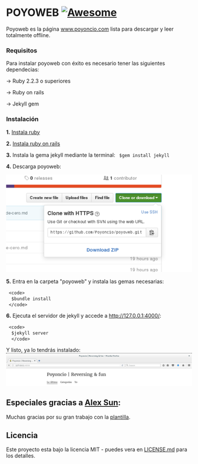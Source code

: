 

# POYOWEB [![Awesome](https://cdn.rawgit.com/sindresorhus/awesome/d7305f38d29fed78fa85652e3a63e154dd8e8829/media/badge.svg)](https://github.com/sindresorhus/awesome)

Poyoweb es la página www.poyoncio.com lista para descargar y leer totalmente offline. 

### Requisitos 

Para instalar poyoweb con éxito es necesario tener las siguientes dependecias:
    
-> Ruby 2.2.3 o superiores
    
-> Ruby on rails 
    
-> Jekyll gem 


### Instalación

  **1.** [Instala ruby](https://www.ruby-lang.org/es/documentation/installation/)  
  
  
  **2.** [Instala ruby on rails](http://www.rubyonrails.org.es/instala.html)
  
  
  **3.** Instala la gema jekyll mediante la terminal:
      <code>
      $gem install jekyll
      </code>
  
  
  **4.** Descarga poyoweb:
       
![](images/descarga-blog.png)
  
  
  
  **5.** Entra en la carpeta "poyoweb" y instala las gemas necesarias:      
     
     <code>
      $bundle install
     </code>
  
  
  
  **6.** Ejecuta el servidor de jekyll y accede a  http://127.0.0.1:4000/: 
     
     <code>
      $jekyll server
      </code>
      
      
Y listo, ya lo tendrás instalado:
![](images/captura-local.png)


## Especiales gracias a [Alex Sun](https://github.com/syaning):

Muchas gracias por su gran trabajo con la [plantilla](https://github.com/syaning/vida).



## Licencia

Este proyecto esta bajo la licencia MIT - puedes vera en [LICENSE.md](LICENSE.md) para los detalles.


